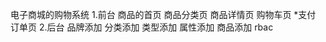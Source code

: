 电子商城的购物系统
1.前台
      商品的首页
      商品分类页
      商品详情页
      购物车页
      *支付
      订单页
2.后台
     品牌添加
     分类添加
     类型添加
     属性添加
     商品添加
     rbac